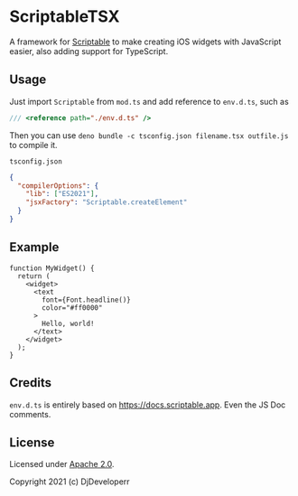# ScriptableTSX

A framework for [Scriptable](https://scriptable.app) to make creating iOS widgets with JavaScript easier, also adding support for TypeScript.

## Usage

Just import `Scriptable` from `mod.ts` and add reference to `env.d.ts`, such as

```ts
/// <reference path="./env.d.ts" />
```

Then you can use `deno bundle -c tsconfig.json filename.tsx outfile.js` to compile it.

`tsconfig.json`
```json
{
  "compilerOptions": {
    "lib": ["ES2021"],
    "jsxFactory": "Scriptable.createElement"
  }
}
```

## Example

```tsx
function MyWidget() {
  return (
    <widget>
      <text 
        font={Font.headline()}
        color="#ff0000"
      >
        Hello, world!
      </text>
    </widget>
  );
}
```

## Credits

`env.d.ts` is entirely based on https://docs.scriptable.app. Even the JS Doc comments.

## License

Licensed under [Apache 2.0](./LICENSE).

Copyright 2021 (c) DjDeveloperr

